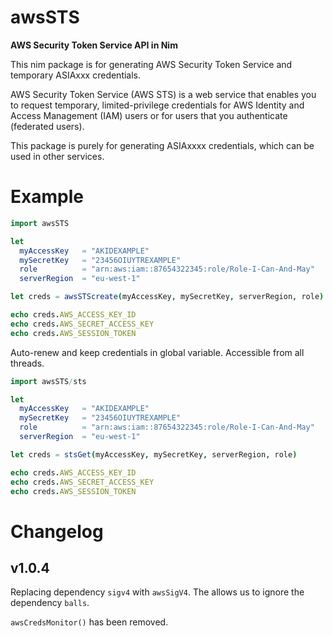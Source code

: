 # awsSTS

**AWS Security Token Service API in Nim**

This nim package is for generating AWS Security Token Service and temporary
ASIAxxx credentials.

AWS Security Token Service (AWS STS) is a web service that enables you to
request temporary, limited-privilege credentials for AWS Identity and Access
Management (IAM) users or for users that you authenticate (federated users).

This package is purely for generating ASIAxxxx credentials, which can be used
in other services.



# Example

```nim
import awsSTS

let
  myAccessKey   = "AKIDEXAMPLE"
  mySecretKey   = "23456OIUYTREXAMPLE"
  role          = "arn:aws:iam::87654322345:role/Role-I-Can-And-May"
  serverRegion  = "eu-west-1"

let creds = awsSTScreate(myAccessKey, mySecretKey, serverRegion, role)

echo creds.AWS_ACCESS_KEY_ID
echo creds.AWS_SECRET_ACCESS_KEY
echo creds.AWS_SESSION_TOKEN
```

Auto-renew and keep credentials in global variable. Accessible from all threads.

```nim
import awsSTS/sts

let
  myAccessKey   = "AKIDEXAMPLE"
  mySecretKey   = "23456OIUYTREXAMPLE"
  role          = "arn:aws:iam::87654322345:role/Role-I-Can-And-May"
  serverRegion  = "eu-west-1"

let creds = stsGet(myAccessKey, mySecretKey, serverRegion, role)

echo creds.AWS_ACCESS_KEY_ID
echo creds.AWS_SECRET_ACCESS_KEY
echo creds.AWS_SESSION_TOKEN
```




# Changelog

## v1.0.4

Replacing dependency `sigv4` with `awsSigV4`. The allows us to ignore the
dependency `balls`.

`awsCredsMonitor()` has been removed.





